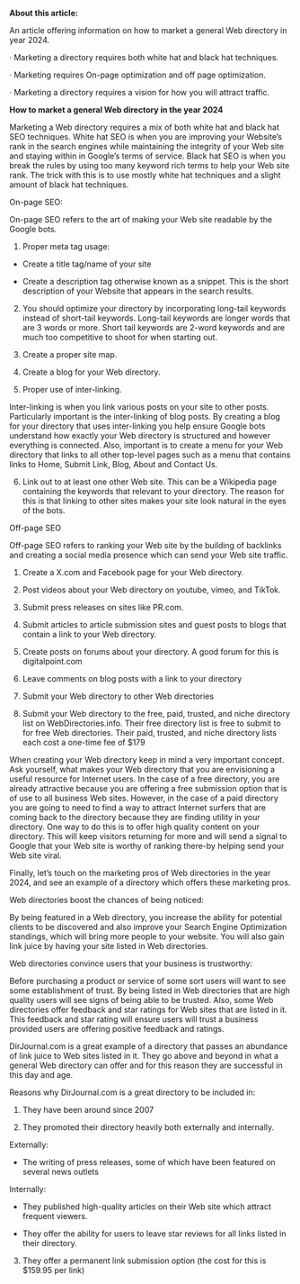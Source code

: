 <html>
<body>

<link rel="canonical" href="https://medium.com/@webdirectories.info/how-to-market-a-general-web-directory-in-the-year-2024-an-article-offering-information-on-how-to-eaf129343841">

<b>About this article:</b>   

An article offering information on how to market a general Web directory in year 2024.

· Marketing a directory requires both white hat and black hat techniques.

· Marketing requires On-page optimization and off page optimization.

· Marketing a directory requires a vision for how you will attract traffic.


<b>How to market a general Web directory in the year 2024</b>

Marketing a Web directory requires a mix of both white hat and black hat SEO techniques. White hat SEO is when you are improving your Website’s rank in the search engines while maintaining the integrity of your Web site and staying within in Google’s terms of service. Black hat SEO is when you break the rules by using too many keyword rich terms to help your Web site rank. The trick with this is to use mostly white hat techniques and a slight amount of black hat techniques.

On-page SEO:

On-page SEO refers to the art of making your Web site readable by the Google bots.

1) Proper meta tag usage:

- Create a title tag/name of your site

- Create a description tag otherwise known as a snippet. This is the short description of your Website that appears in the search results.

2) You should optimize your directory by incorporating long-tail keywords instead of short-tail keywords. Long-tail keywords are longer words that are 3 words or more. Short tail keywords are 2-word keywords and are much too competitive to shoot for when starting out.

3) Create a proper site map.

4) Create a blog for your Web directory.

5) Proper use of inter-linking.

Inter-linking is when you link various posts on your site to other posts. Particularly important is the inter-linking of blog posts. By creating a blog for your directory that uses inter-linking you help ensure Google bots understand how exactly your Web directory is structured and however everything is connected. Also, important is to create a menu for your Web directory that links to all other top-level pages such as a menu that contains links to Home, Submit Link, Blog, About and Contact Us.

6) Link out to at least one other Web site. This can be a Wikipedia page containing the keywords that relevant to your directory. The reason for this is that linking to other sites makes your site look natural in the eyes of the bots.

Off-page SEO

Off-page SEO refers to ranking your Web site by the building of backlinks and creating a social media presence which can send your Web site traffic.

1. Create a X.com and Facebook page for your Web directory.

2. Post videos about your Web directory on youtube, vimeo, and TikTok.

3. Submit press releases on sites like PR.com.

4. Submit articles to article submission sites and guest posts to blogs that contain a link to your Web directory.

5. Create posts on forums about your directory. A good forum for this is digitalpoint.com

6. Leave comments on blog posts with a link to your directory

7. Submit your Web directory to other Web directories

8. Submit your Web directory to the free, paid, trusted, and niche directory list on WebDirectories.info. Their free directory list is free to submit to for free Web directories. Their paid, trusted, and niche directory lists each cost a one-time fee of $179

When creating your Web directory keep in mind a very important concept. Ask yourself, what makes your Web directory that you are envisioning a useful resource for Internet users. In the case of a free directory, you are already attractive because you are offering a free submission option that is of use to all business Web sites. However, in the case of a paid directory you are going to need to find a way to attract Internet surfers that are coming back to the directory because they are finding utility in your directory. One way to do this is to offer high quality content on your directory. This will keep visitors returning for more and will send a signal to Google that your Web site is worthy of ranking there-by helping send your Web site viral.

Finally, let’s touch on the marketing pros of Web directories in the year 2024, and see an example of a directory which offers these marketing pros.

Web directories boost the chances of being noticed:

By being featured in a Web directory, you increase the ability for potential clients to be discovered and also improve your Search Engine Optimization standings, which will bring more people to your website. You will also gain link juice by having your site listed in Web directories.

Web directories convince users that your business is trustworthy:

Before purchasing a product or service of some sort users will want to see some establishment of trust. By being listed in Web directories that are high quality users will see signs of being able to be trusted. Also, some Web directories offer feedback and star ratings for Web sites that are listed in it. This feedback and star rating will ensure users will trust a business provided users are offering positive feedback and ratings.

DirJournal.com is a great example of a directory that passes an abundance of link juice to Web sites listed in it. They go above and beyond in what a general Web directory can offer and for this reason they are successful in this day and age.

Reasons why DirJournal.com is a great directory to be included in:

1. They have been around since 2007

2. They promoted their directory heavily both externally and internally.


Externally:

- The writing of press releases, some of which have been featured on several news outlets

Internally:

- They published high-quality articles on their Web site which attract frequent viewers.

- They offer the ability for users to leave star reviews for all links listed in their directory.

3. They offer a permanent link submission option (the cost for this is $159.95 per link)
</body>
